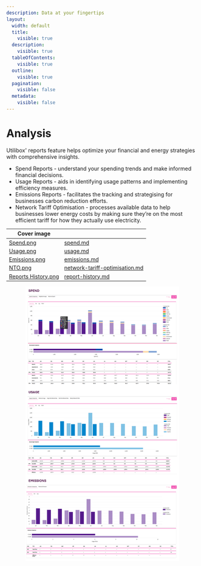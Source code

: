 ```yaml
---
description: Data at your fingertips
layout:
  width: default
  title:
    visible: true
  description:
    visible: true
  tableOfContents:
    visible: true
  outline:
    visible: true
  pagination:
    visible: false
  metadata:
    visible: false
---
```


# Analysis

Utilibox' reports feature helps optimize your financial and energy strategies with comprehensive insights.

* Spend Reports - understand your spending trends and make informed financial decisions.
* Usage Reports - aids in identifying usage patterns and implementing efficiency measures.
* Emissions Reports - facilitates the tracking and strategising for businesses carbon reduction efforts.
* Network Tariff Optimisation - processes available data to help businesses lower energy costs by making sure they’re on the most efficient tariff for how they actually use electricity.

<table data-view="cards"><thead><tr><th data-hidden data-card-cover data-type="image">Cover image</th><th data-hidden data-card-target data-type="content-ref"></th></tr></thead><tbody><tr><td><a href="../../.gitbook/assets/Spend.png">Spend.png</a></td><td><a href="spend.md">spend.md</a></td></tr><tr><td><a href="../../.gitbook/assets/Usage.png">Usage.png</a></td><td><a href="usage.md">usage.md</a></td></tr><tr><td><a href="../../.gitbook/assets/Emissions.png">Emissions.png</a></td><td><a href="emissions.md">emissions.md</a></td></tr><tr><td><a href="../../.gitbook/assets/NTO.png">NTO.png</a></td><td><a href="network-tariff-optimisation.md">network-tariff-optimisation.md</a></td></tr><tr><td><a href="../../.gitbook/assets/Reports History.png">Reports History.png</a></td><td><a href="report-history.md">report-history.md</a></td></tr></tbody></table>

<div align="center"><figure><img src="../../.gitbook/assets/Reports.png" alt=""><figcaption></figcaption></figure></div>
